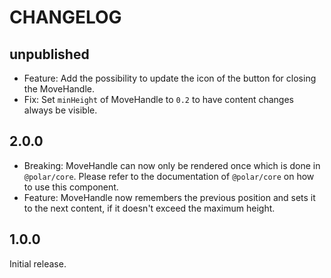 # CHANGELOG

## unpublished

- Feature: Add the possibility to update the icon of the button for closing the MoveHandle.
- Fix: Set `minHeight` of MoveHandle to `0.2` to have content changes always be visible.

## 2.0.0

- Breaking: MoveHandle can now only be rendered once which is done in `@polar/core`. Please refer to the documentation of `@polar/core` on how to use this component.
- Feature: MoveHandle now remembers the previous position and sets it to the next content, if it doesn't exceed the maximum height.

## 1.0.0

Initial release.
